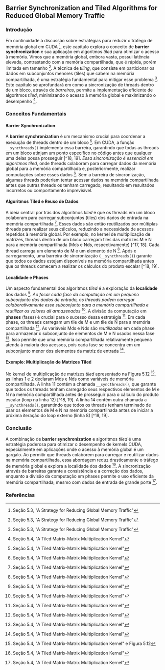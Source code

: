 ## Barrier Synchronization and Tiled Algorithms for Reduced Global Memory Traffic

### Introdução
Em continuidade à discussão sobre estratégias para reduzir o tráfego de memória global em CUDA [^11], este capítulo explora o conceito de **barrier synchronization** e sua aplicação em algoritmos *tiled* para otimizar o acesso à memória. Vimos que a memória global, embora vasta, possui latência elevada, contrastando com a memória compartilhada, que é rápida, porém limitada em tamanho [^11]. A técnica de *tiling*, que consiste em particionar os dados em subconjuntos menores (tiles) que cabem na memória compartilhada, é uma estratégia fundamental para mitigar esse problema [^11]. Este capítulo se aprofundará em como a sincronização de threads dentro de um bloco, através de *barreiras*, permite a implementação eficiente de algoritmos *tiled*, minimizando o acesso à memória global e maximizando o desempenho [^15].

### Conceitos Fundamentais

#### Barrier Synchronization
A **barrier synchronization** é um mecanismo crucial para coordenar a execução de threads dentro de um bloco [^15]. Em CUDA, a função `__syncthreads()` implementa essa barreira, garantindo que todas as threads em um bloco atinjam um ponto específico no código antes que qualquer uma delas possa prosseguir [^18, 19].
*Essa sincronização é essencial em algoritmos tiled*, onde threads colaboram para carregar dados da memória global para a memória compartilhada e, posteriormente, realizar computações sobre esses dados [^15]. Sem a barreira de sincronização, algumas threads poderiam tentar acessar dados na memória compartilhada antes que outras threads os tenham carregado, resultando em resultados incorretos ou comportamento imprevisível.

#### Algoritmos Tiled e Reuso de Dados
A ideia central por trás dos algoritmos *tiled* é que os threads em um bloco colaboram para carregar subconjuntos (tiles) dos dados de entrada na memória compartilhada [^15]. Esses dados são então reutilizados por múltiplas threads para realizar seus cálculos, reduzindo a necessidade de acessos repetidos à memória global.
Por exemplo, no kernel de multiplicação de matrizes, threads dentro de um bloco carregam tiles das matrizes M e N para a memória compartilhada (Mds e Nds, respectivamente) [^17, 18]. Cada thread carrega um elemento de M e um elemento de N [^16]. Após o carregamento, uma barreira de sincronização (`__syncthreads()`) garante que todos os dados estejam disponíveis na memória compartilhada antes que os threads comecem a realizar os cálculos do produto escalar [^18, 19].

#### Localidade e Phases
Um aspecto fundamental dos algoritmos *tiled* é a exploração da **localidade** dos dados [^17]. *Ao focar cada fase da computação em um pequeno subconjunto dos dados de entrada, os threads podem carregar colaborativamente esse subconjunto para a memória compartilhada e reutilizar os valores ali armazenados* [^17].
A divisão da computação em **phases** (fases) é crucial para o sucesso dessa estratégia [^16]. Em cada phase, os threads carregam um tile de M e um tile de N para a memória compartilhada [^16]. As variáveis Mds e Nds são *reutilizadas* em cada phase para armazenar o subconjunto de elementos de M e N usados nessa fase [^17]. Isso permite que uma memória compartilhada relativamente pequena atenda à maioria dos acessos, pois cada fase se concentra em um subconjunto menor dos elementos da matriz de entrada [^17].

#### Exemplo: Multiplicação de Matrizes Tiled
No kernel de multiplicação de matrizes *tiled* apresentado na Figura 5.12 [^18], as linhas 1 e 2 declaram Mds e Nds como variáveis de memória compartilhada. A linha 11 contém a chamada `__syncthreads()`, que garante que todos os threads tenham carregado seus respectivos elementos de M e N na memória compartilhada antes de prosseguir para o cálculo do produto escalar (loop na linha 12) [^18, 19]. A linha 14 contém outra chamada a `__syncthreads()`, garantindo que todos os threads tenham terminado de usar os elementos de M e N na memória compartilhada antes de iniciar a próxima iteração do loop externo (linha 8) [^18, 19].

### Conclusão
A combinação de **barrier synchronization** e algoritmos *tiled* é uma estratégia poderosa para otimizar o desempenho de kernels CUDA, especialmente em aplicações onde o acesso à memória global é um gargalo. Ao permitir que threads colaborem para carregar e reutilizar dados na memória compartilhada, essa abordagem reduz drasticamente o tráfego de memória global e explora a localidade dos dados [^17]. A sincronização através de barreiras garante a consistência e a correção dos dados, enquanto a divisão da computação em phases permite o uso eficiente da memória compartilhada, mesmo com dados de entrada de grande porte [^16].

### Referências
[^1]: Capítulo 5, "CUDA Memories"
[^11]: Seção 5.3, "A Strategy for Reducing Global Memory Traffic"
[^15]: Seção 5.4, "A Tiled Matrix-Matrix Multiplication Kernel"
[^16]: Seção 5.4, "A Tiled Matrix-Matrix Multiplication Kernel"
[^17]: Seção 5.4, "A Tiled Matrix-Matrix Multiplication Kernel"
[^18]: Seção 5.4, "A Tiled Matrix-Matrix Multiplication Kernel" e Figura 5.12
[^19]: Seção 5.4, "A Tiled Matrix-Matrix Multiplication Kernel"

<!-- END -->